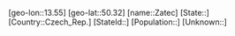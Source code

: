 ﻿---
location: [50.32,13.55]
mapzoom: [7,12] 
mapmarker: city 
type: City
tags:
- geo/City


SpocWebEntityId: 35795
isDeleted: false
confidential: public

---
[geo-lon::13.55]
[geo-lat::50.32]
[name::Zatec]
[State::]
[Country::Czech_Rep.]
[StateId::]
[Population::]
[Unknown::]

